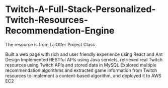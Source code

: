 # Twitch-A-Full-Stack-Personalized-Twitch-Resources-Recommendation-Engine
The resource is from LaiOffer Project Class

Built a web page with rich and user friendly experience using React and Ant Design
Implemented RESTful APIs using Java servlets, retrieved real Twitch resources using Twitch APIs and stored data in MySQL
Explored multiple recommendation algorithms and extracted game information from Twitch resources to implement a content-based algorithm, and deployed it to AWS EC2
